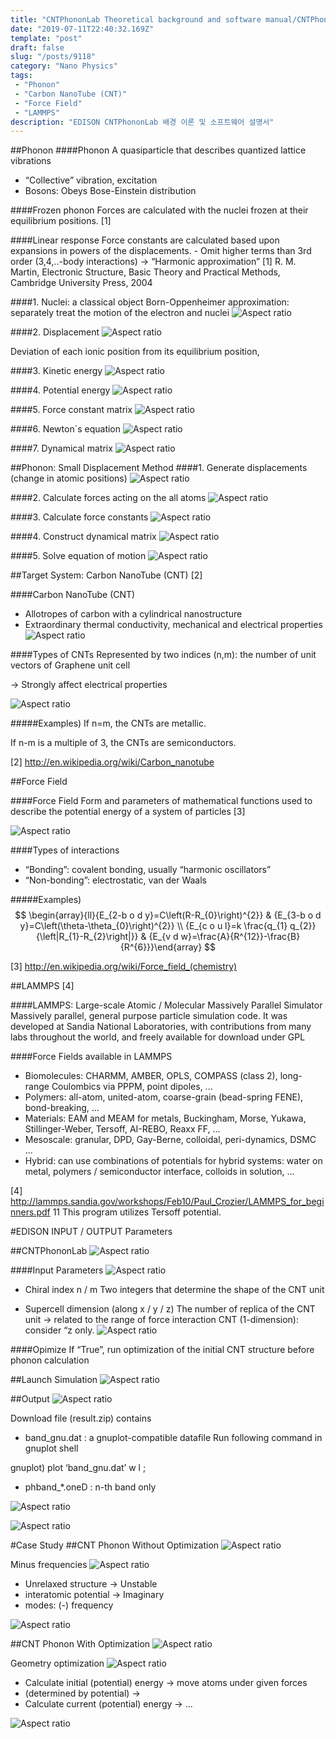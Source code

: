 ```yaml
---
title: "CNTPhononLab Theoretical background and software manual/CNTPhononLab 배경 이론 및 소프트웨어 설명서"
date: "2019-07-11T22:40:32.169Z"
template: "post"
draft: false
slug: "/posts/9118"
category: "Nano Physics"
tags: 
 - "Phonon"
 - "Carbon NanoTube (CNT)"
 - "Force Field"
 - "LAMMPS" 
description: "EDISON CNTPhononLab 배경 이론 및 소프트웨어 설명서"
---
```

##Phonon
####Phonon
A quasiparticle that describes quantized lattice vibrations 
- “Collective” vibration, excitation
- Bosons: Obeys Bose-Einstein distribution

####Frozen phonon
Forces are calculated with the nuclei frozen at their equilibrium positions. [1]

####Linear response
Force constants are calculated based upon expansions in powers of the displacements. - Omit higher terms than 3rd order (3,4,..-body interactions) $\rightarrow$ “Harmonic approximation”
[1] R. M. Martin, Electronic Structure, Basic Theory and Practical Methods, Cambridge University Press, 2004



####1. Nuclei: a classical object
Born-Oppenheimer approximation: separately treat the motion of the electron and nuclei
![Aspect ratio](/media/POST/9118/0.jpg)



####2. Displacement
![Aspect ratio](/media/POST/9118/1.jpg)

Deviation of each ionic position from its equilibrium position,



####3. Kinetic energy
![Aspect ratio](/media/POST/9118/2.jpg)


####4. Potential energy
![Aspect ratio](/media/POST/9118/3.jpg)


####5. Force constant matrix
![Aspect ratio](/media/POST/9118/4.jpg)


####6. Newton`s equation
![Aspect ratio](/media/POST/9118/5.jpg)


####7. Dynamical matrix
![Aspect ratio](/media/POST/9118/6.jpg)


##Phonon: Small Displacement Method
####1. Generate displacements (change in atomic positions)
![Aspect ratio](/media/POST/9118/7.jpg)


####2. Calculate forces acting on the all atoms
![Aspect ratio](/media/POST/9118/8.jpg)


####3. Calculate force constants
![Aspect ratio](/media/POST/9118/9.jpg)


####4. Construct dynamical matrix
![Aspect ratio](/media/POST/9118/10.jpg)


####5. Solve equation of motion
![Aspect ratio](/media/POST/9118/11.jpg)




##Target System: Carbon NanoTube (CNT) [2]

####Carbon NanoTube (CNT)
- Allotropes of carbon with a cylindrical nanostructure 
- Extraordinary thermal conductivity, mechanical and electrical properties
![Aspect ratio](/media/POST/9118/12.jpg)


####Types of CNTs
Represented by two indices (n,m): the number of unit vectors of Graphene unit cell

$\rightarrow$ Strongly affect electrical properties

![Aspect ratio](/media/POST/9118/13.jpg)


#####Examples)
If n=m, the CNTs are metallic.

If n-m is a multiple of 3, the CNTs are semiconductors.


[2] http://en.wikipedia.org/wiki/Carbon_nanotube


##Force Field

####Force Field
Form and parameters of mathematical functions used to describe the potential energy of a system of particles [3]

![Aspect ratio](/media/POST/9118/14.jpg)

####Types of interactions
- “Bonding”: covalent bonding, usually “harmonic oscillators”
- “Non-bonding”: electrostatic, van der Waals 

#####Examples)
$$
\begin{array}{ll}{E_{2-b o d y}=C\left(R-R_{0}\right)^{2}} & {E_{3-b o d y}=C\left(\theta-\theta_{0}\right)^{2}} \\ {E_{c o u l}=k \frac{q_{1} q_{2}}{\left|R_{1}-R_{2}\right|}} & {E_{v d w}=\frac{A}{R^{12}}-\frac{B}{R^{6}}}\end{array}
$$

[3] http://en.wikipedia.org/wiki/Force_field_(chemistry)

 
##LAMMPS [4]

####LAMMPS: Large-scale Atomic / Molecular Massively Parallel Simulator
Massively parallel, general purpose particle simulation code. It was developed at Sandia National Laboratories, with contributions from many labs throughout the world, and freely available for download under GPL

####Force Fields available in LAMMPS
- Biomolecules: CHARMM, AMBER, OPLS, COMPASS (class 2), long-range Coulombics via PPPM, point
dipoles, ...
- Polymers: all-atom, united-atom, coarse-grain (bead-spring FENE), bond-breaking, ...
- Materials: EAM and MEAM for metals, Buckingham, Morse, Yukawa, Stillinger-Weber, Tersoff, AI-REBO,
 Reaxx FF, ...
- Mesoscale: granular, DPD, Gay-Berne, colloidal, peri-dynamics, DSMC ...
- Hybrid: can use combinations of potentials for hybrid systems: water on metal, polymers / semiconductor interface, colloids in solution, ...


[4] http://lammps.sandia.gov/workshops/Feb10/Paul_Crozier/LAMMPS_for_beginners.pdf 11
This program utilizes Tersoff potential.
 

#EDISON INPUT / OUTPUT Parameters


##CNTPhononLab
![Aspect ratio](/media/POST/9118/15.jpg)

####Input Parameters
![Aspect ratio](/media/POST/9118/16.jpg)

- Chiral index n / m
Two integers that determine the shape of the CNT unit

- Supercell dimension (along x / y / z)
The number of replica of the CNT unit $\rightarrow$ related to the range of force interaction CNT (1-dimension): consider “z only.
![Aspect ratio](/media/POST/9118/17.jpg)

####Opimize
If “True”, run optimization of the initial CNT structure before phonon calculation

##Launch Simulation
![Aspect ratio](/media/POST/9118/18.jpg)


##Output
![Aspect ratio](/media/POST/9118/19.jpg)

Download file (result.zip) contains 
- band_gnu.dat : a gnuplot-compatible datafile
Run following command in gnuplot shell

gnuplot) plot ‘band_gnu.dat’ w l ;
- phband_*.oneD : n-th band only

![Aspect ratio](/media/POST/9118/20.jpg)

![Aspect ratio](/media/POST/9118/21.jpg)



#Case Study
##CNT Phonon Without Optimization
![Aspect ratio](/media/POST/9118/22.jpg)


Minus frequencies
![Aspect ratio](/media/POST/9118/23.jpg)

- Unrelaxed structure $\rightarrow$ Unstable 
- interatomic potential $\rightarrow$ Imaginary 
- modes: (-) frequency

![Aspect ratio](/media/POST/9118/24.jpg)

##CNT Phonon With Optimization
![Aspect ratio](/media/POST/9118/25.jpg)

Geometry optimization
![Aspect ratio](/media/POST/9118/26.jpg)

- Calculate initial (potential) energy $\rightarrow$ move atoms under given forces 
- (determined by potential) $\rightarrow$
- Calculate current (potential) energy $\rightarrow$
...

![Aspect ratio](/media/POST/9118/27.jpg)

